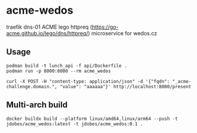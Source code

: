 # acme-wedos
traefik dns-01 ACME lego httpreq (https://go-acme.github.io/lego/dns/httpreq/) microservice for wedos.cz

## Usage
    podman build -t lunch_api -f api/Dockerfile .
    podman run -p 8000:8000 --rm acme_wedos

    curl -X POST -H "content-type: application/json" -d '{"fqdn": "_acme-challenge.domain.", "value": "aaaaaa"}' http://localhost:8000/present

## Multi-arch build
    docker buildx build --platform linux/amd64,linux/arm64 --push -t jdobes/acme_wedos:latest -t jdobes/acme_wedos:0.1 .

